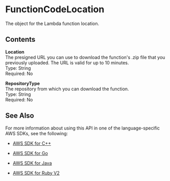 # FunctionCodeLocation<a name="API_FunctionCodeLocation"></a>

The object for the Lambda function location\.

## Contents<a name="API_FunctionCodeLocation_Contents"></a>

 **Location**   
The presigned URL you can use to download the function's \.zip file that you previously uploaded\. The URL is valid for up to 10 minutes\.  
Type: String  
Required: No

 **RepositoryType**   
The repository from which you can download the function\.  
Type: String  
Required: No

## See Also<a name="API_FunctionCodeLocation_SeeAlso"></a>

For more information about using this API in one of the language\-specific AWS SDKs, see the following:

+  [AWS SDK for C\+\+](http://docs.aws.amazon.com/goto/SdkForCpp/lambda-2015-03-31/FunctionCodeLocation) 

+  [AWS SDK for Go](http://docs.aws.amazon.com/goto/SdkForGoV1/lambda-2015-03-31/FunctionCodeLocation) 

+  [AWS SDK for Java](http://docs.aws.amazon.com/goto/SdkForJava/lambda-2015-03-31/FunctionCodeLocation) 

+  [AWS SDK for Ruby V2](http://docs.aws.amazon.com/goto/SdkForRubyV2/lambda-2015-03-31/FunctionCodeLocation) 